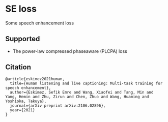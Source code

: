 # SE loss
Some speech enhancement loss

## Supported
- The power-law compressed phaseaware (PLCPA) loss


## Citation

```
@article{eskimez2021human,
  title={Human listening and live captioning: Multi-task training for speech enhancement},
  author={Eskimez, Sefik Emre and Wang, Xiaofei and Tang, Min and Yang, Hemin and Zhu, Zirun and Chen, Zhuo and Wang, Huaming and Yoshioka, Takuya},
  journal={arXiv preprint arXiv:2106.02896},
  year={2021}
}
```

